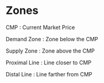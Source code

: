# Zones


CMP
: Current Market Price

Demand Zone
: Zone below the CMP

Supply Zone
: Zone above the CMP

Proximal Line
: Line closer to CMP

Distal Line
: Line farther from CMP
<!--stackedit_data:
eyJoaXN0b3J5IjpbMTc3MTE1ODc1Nl19
-->